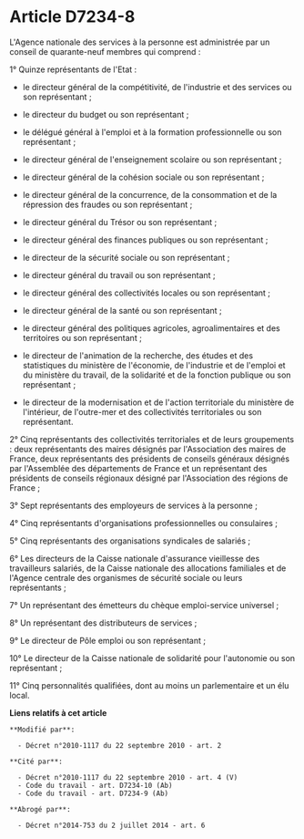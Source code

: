 # Article D7234-8

L'Agence nationale des services à la personne est administrée par un conseil de quarante-neuf membres qui comprend :

1° Quinze représentants de l'Etat :

- le directeur général de la compétitivité, de l'industrie et des services ou son représentant ;

- le directeur du budget ou son représentant ;

- le délégué général à l'emploi et à la formation professionnelle ou son représentant ;

- le directeur général de l'enseignement scolaire ou son représentant ;

- le directeur général de la cohésion sociale ou son représentant ;

- le directeur général de la concurrence, de la consommation et de la répression des fraudes ou son représentant ;

- le directeur général du Trésor ou son représentant ;

- le directeur général des finances publiques ou son représentant ;

- le directeur de la sécurité sociale ou son représentant ;

- le directeur général du travail ou son représentant ;

- le directeur général des collectivités locales ou son représentant ;

- le directeur général de la santé ou son représentant ;

- le directeur général des politiques agricoles, agroalimentaires et des territoires ou son représentant ;

- le directeur de l'animation de la recherche, des études et des statistiques du ministère de l'économie, de l'industrie et
de l'emploi et du ministère du travail, de la solidarité et de la fonction publique ou son représentant ;

- le directeur de la modernisation et de l'action territoriale du ministère de l'intérieur, de l'outre-mer et des
collectivités territoriales ou son représentant.

2° Cinq représentants des collectivités territoriales et de leurs groupements : deux représentants des maires désignés par
l'Association des maires de France, deux représentants des présidents de conseils généraux désignés par l'Assemblée des
départements de France et un représentant des présidents de conseils régionaux désigné par l'Association des régions de
France ;

3° Sept représentants des employeurs de services à la personne ;

4° Cinq représentants d'organisations professionnelles ou consulaires ;

5° Cinq représentants des organisations syndicales de salariés ;

6° Les directeurs de la Caisse nationale d'assurance vieillesse des travailleurs salariés, de la Caisse nationale des
allocations familiales et de l'Agence centrale des organismes de sécurité sociale ou leurs représentants ;

7° Un représentant des émetteurs du chèque emploi-service universel ;

8° Un représentant des distributeurs de services ;

9° Le directeur de Pôle emploi ou son représentant ;

10° Le directeur de la Caisse nationale de solidarité pour l'autonomie ou son représentant ;

11° Cinq personnalités qualifiées, dont au moins un parlementaire et un élu local.

**Liens relatifs à cet article**

	**Modifié par**:

	  - Décret n°2010-1117 du 22 septembre 2010 - art. 2

	**Cité par**:

	  - Décret n°2010-1117 du 22 septembre 2010 - art. 4 (V)
	  - Code du travail - art. D7234-10 (Ab)
	  - Code du travail - art. D7234-9 (Ab)

	**Abrogé par**:

	  - Décret n°2014-753 du 2 juillet 2014 - art. 6
